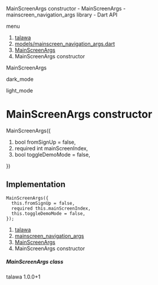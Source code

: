 




MainScreenArgs constructor - MainScreenArgs - mainscreen\_navigation\_args library - Dart API







menu

1. [talawa](../../index.html)
2. [models/mainscreen\_navigation\_args.dart](../../models_mainscreen_navigation_args/models_mainscreen_navigation_args-library.html)
3. [MainScreenArgs](../../models_mainscreen_navigation_args/MainScreenArgs-class.html)
4. MainScreenArgs constructor

MainScreenArgs


dark\_mode

light\_mode




# MainScreenArgs constructor


MainScreenArgs({

1. bool fromSignUp = false,
2. required int mainScreenIndex,
3. bool toggleDemoMode = false,

})

## Implementation

```
MainScreenArgs({
  this.fromSignUp = false,
  required this.mainScreenIndex,
  this.toggleDemoMode = false,
});
```

 


1. [talawa](../../index.html)
2. [mainscreen\_navigation\_args](../../models_mainscreen_navigation_args/models_mainscreen_navigation_args-library.html)
3. [MainScreenArgs](../../models_mainscreen_navigation_args/MainScreenArgs-class.html)
4. MainScreenArgs constructor

##### MainScreenArgs class





talawa
1.0.0+1






